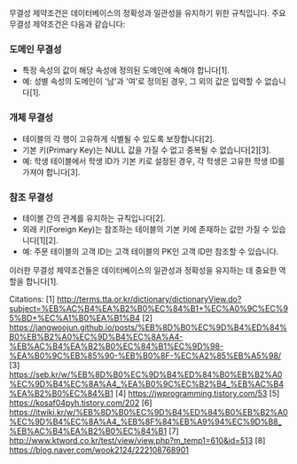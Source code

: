 무결성 제약조건은 데이터베이스의 정확성과 일관성을 유지하기 위한 규칙입니다. 주요 무결성 제약조건은 다음과 같습니다:

### 도메인 무결성
- 특정 속성의 값이 해당 속성에 정의된 도메인에 속해야 합니다[1].
- 예: 성별 속성의 도메인이 '남'과 '여'로 정의된 경우, 그 외의 값은 입력할 수 없습니다[1].

### 개체 무결성
 - 테이블의 각 행이 고유하게 식별될 수 있도록 보장합니다[2].
 - 기본 키(Primary Key)는 NULL 값을 가질 수 없고 중복될 수 없습니다[2][3].
 - 예: 학생 테이블에서 학생 ID가 기본 키로 설정된 경우, 각 학생은 고유한 학생 ID를 가져야 합니다[3].

### 참조 무결성
   - 테이블 간의 관계를 유지하는 규칙입니다[2].
   - 외래 키(Foreign Key)는 참조하는 테이블의 기본 키에 존재하는 값만 가질 수 있습니다[1][2].
   - 예: 주문 테이블의 고객 ID는 고객 테이블의 PK인 고객 ID만 참조할 수 있습니다.

이러한 무결성 제약조건들은 데이터베이스의 일관성과 정확성을 유지하는 데 중요한 역할을 합니다[1].

Citations:
[1] http://terms.tta.or.kr/dictionary/dictionaryView.do?subject=%EB%AC%B4%EA%B2%B0%EC%84%B1+%EC%A0%9C%EC%95%BD+%EC%A1%B0%EA%B1%B4
[2] https://jangwoojun.github.io/posts/%EB%8D%B0%EC%9D%B4%ED%84%B0%EB%B2%A0%EC%9D%B4%EC%8A%A4-%EB%AC%B4%EA%B2%B0%EC%84%B1%EC%9D%98-%EA%B0%9C%EB%85%90-%EB%B0%8F-%EC%A2%85%EB%A5%98/
[3] https://seb.kr/w/%EB%8D%B0%EC%9D%B4%ED%84%B0%EB%B2%A0%EC%9D%B4%EC%8A%A4_%EA%B0%9C%EC%B2%B4_%EB%AC%B4%EA%B2%B0%EC%84%B1
[4] https://jwprogramming.tistory.com/53
[5] https://kosaf04pyh.tistory.com/202
[6] https://itwiki.kr/w/%EB%8D%B0%EC%9D%B4%ED%84%B0%EB%B2%A0%EC%9D%B4%EC%8A%A4_%EB%8F%84%EB%A9%94%EC%9D%B8_%EB%AC%B4%EA%B2%B0%EC%84%B1
[7] http://www.ktword.co.kr/test/view/view.php?m_temp1=610&id=513
[8] https://blog.naver.com/wook2124/222108768901